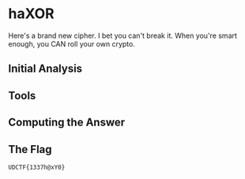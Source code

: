 # haXOR
Here's a brand new cipher. I bet you can't break it. When you're smart enough, you CAN roll your own crypto. 



## Initial Analysis 



## Tools 



## Computing the Answer 



## The Flag 
```ObjectScript
UDCTF{1337h@xY0}
```
